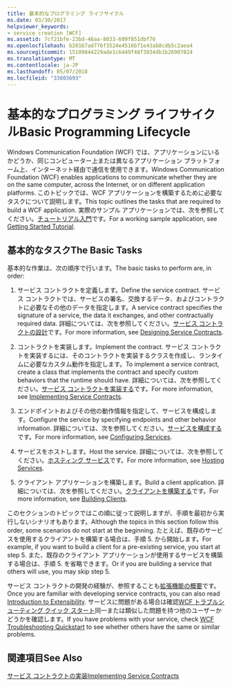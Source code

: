 ```yaml
---
title: 基本的なプログラミング ライフサイクル
ms.date: 03/30/2017
helpviewer_keywords:
- service creation [WCF]
ms.assetid: 7cf21bfe-23bd-46aa-8033-609f851dbf76
ms.openlocfilehash: b20167ad776f3524e4516b71e43ab8cdb5c2aea4
ms.sourcegitcommit: 15109844229ade1c6449f48f3834db1b26907824
ms.translationtype: MT
ms.contentlocale: ja-JP
ms.lasthandoff: 05/07/2018
ms.locfileid: "33803693"
---
```

# <a name="basic-programming-lifecycle"></a><span data-ttu-id="fdc45-102">基本的なプログラミング ライフサイクル</span><span class="sxs-lookup"><span data-stu-id="fdc45-102">Basic Programming Lifecycle</span></span>
<span data-ttu-id="fdc45-103">Windows Communication Foundation (WCF) では、アプリケーションにいるかどうか、同じコンピューター上または異なるアプリケーション プラットフォーム上、インターネット経由で通信を使用できます。</span><span class="sxs-lookup"><span data-stu-id="fdc45-103">Windows Communication Foundation (WCF) enables applications to communicate whether they are on the same computer, across the Internet, or on different application platforms.</span></span> <span data-ttu-id="fdc45-104">このトピックでは、WCF アプリケーションを構築するために必要なタスクについて説明します。</span><span class="sxs-lookup"><span data-stu-id="fdc45-104">This topic outlines the tasks that are required to build a WCF application.</span></span> <span data-ttu-id="fdc45-105">実際のサンプル アプリケーションでは、次を参照してください。[チュートリアル入門](../../../docs/framework/wcf/getting-started-tutorial.md)です。</span><span class="sxs-lookup"><span data-stu-id="fdc45-105">For a working sample application, see [Getting Started Tutorial](../../../docs/framework/wcf/getting-started-tutorial.md).</span></span>  
  
## <a name="the-basic-tasks"></a><span data-ttu-id="fdc45-106">基本的なタスク</span><span class="sxs-lookup"><span data-stu-id="fdc45-106">The Basic Tasks</span></span>  
 <span data-ttu-id="fdc45-107">基本的な作業は、次の順序で行います。</span><span class="sxs-lookup"><span data-stu-id="fdc45-107">The basic tasks to perform are, in order:</span></span>  
  
1.  <span data-ttu-id="fdc45-108">サービス コントラクトを定義します。</span><span class="sxs-lookup"><span data-stu-id="fdc45-108">Define the service contract.</span></span> <span data-ttu-id="fdc45-109">サービス コントラクトでは、サービスの署名、交換するデータ、およびコントラクトに必要なその他のデータを指定します。</span><span class="sxs-lookup"><span data-stu-id="fdc45-109">A service contract specifies the signature of a service, the data it exchanges, and other contractually required data.</span></span> <span data-ttu-id="fdc45-110">詳細については、次を参照してください。[サービス コントラクトの設計](../../../docs/framework/wcf/designing-service-contracts.md)です。</span><span class="sxs-lookup"><span data-stu-id="fdc45-110">For more information, see [Designing Service Contracts](../../../docs/framework/wcf/designing-service-contracts.md).</span></span>  
  
2.  <span data-ttu-id="fdc45-111">コントラクトを実装します。</span><span class="sxs-lookup"><span data-stu-id="fdc45-111">Implement the contract.</span></span> <span data-ttu-id="fdc45-112">サービス コントラクトを実装するには、そのコントラクトを実装するクラスを作成し、ランタイムに必要なカスタム動作を指定します。</span><span class="sxs-lookup"><span data-stu-id="fdc45-112">To implement a service contract, create a class that implements the contract and specify custom behaviors that the runtime should have.</span></span> <span data-ttu-id="fdc45-113">詳細については、次を参照してください。[サービス コントラクトを実装する](../../../docs/framework/wcf/implementing-service-contracts.md)です。</span><span class="sxs-lookup"><span data-stu-id="fdc45-113">For more information, see [Implementing Service Contracts](../../../docs/framework/wcf/implementing-service-contracts.md).</span></span>  
  
3.  <span data-ttu-id="fdc45-114">エンドポイントおよびその他の動作情報を指定して、サービスを構成します。</span><span class="sxs-lookup"><span data-stu-id="fdc45-114">Configure the service by specifying endpoints and other behavior information.</span></span> <span data-ttu-id="fdc45-115">詳細については、次を参照してください。[サービスを構成する](../../../docs/framework/wcf/configuring-services.md)です。</span><span class="sxs-lookup"><span data-stu-id="fdc45-115">For more information, see [Configuring Services](../../../docs/framework/wcf/configuring-services.md).</span></span>  
  
4.  <span data-ttu-id="fdc45-116">サービスをホストします。</span><span class="sxs-lookup"><span data-stu-id="fdc45-116">Host the service.</span></span> <span data-ttu-id="fdc45-117">詳細については、次を参照してください。[ホスティング サービス](../../../docs/framework/wcf/hosting-services.md)です。</span><span class="sxs-lookup"><span data-stu-id="fdc45-117">For more information, see [Hosting Services](../../../docs/framework/wcf/hosting-services.md).</span></span>  
  
5.  <span data-ttu-id="fdc45-118">クライアント アプリケーションを構築します。</span><span class="sxs-lookup"><span data-stu-id="fdc45-118">Build a client application.</span></span> <span data-ttu-id="fdc45-119">詳細については、次を参照してください。[クライアントを構築する](../../../docs/framework/wcf/building-clients.md)です。</span><span class="sxs-lookup"><span data-stu-id="fdc45-119">For more information, see [Building Clients](../../../docs/framework/wcf/building-clients.md).</span></span>  
  
 <span data-ttu-id="fdc45-120">このセクションのトピックではこの順に従って説明しますが、手順を最初から実行しないシナリオもあります。</span><span class="sxs-lookup"><span data-stu-id="fdc45-120">Although the topics in this section follow this order, some scenarios do not start at the beginning.</span></span> <span data-ttu-id="fdc45-121">たとえば、既存のサービスを使用するクライアントを構築する場合は、手順 5. から開始します。</span><span class="sxs-lookup"><span data-stu-id="fdc45-121">For example, if you want to build a client for a pre-existing service, you start at step 5.</span></span> <span data-ttu-id="fdc45-122">また、既存のクライアント アプリケーションが使用するサービスを構築する場合は、手順 5. を省略できます。</span><span class="sxs-lookup"><span data-stu-id="fdc45-122">Or if you are building a service that others will use, you may skip step 5.</span></span>  
  
 <span data-ttu-id="fdc45-123">サービス コントラクトの開発の経験が、参照することも[拡張機能の概要](../../../docs/framework/wcf/introduction-to-extensibility.md)です。</span><span class="sxs-lookup"><span data-stu-id="fdc45-123">Once you are familiar with developing service contracts, you can also read [Introduction to Extensibility](../../../docs/framework/wcf/introduction-to-extensibility.md).</span></span> <span data-ttu-id="fdc45-124">サービスに問題がある場合は確認[WCF トラブルシューティング クイック スタート](../../../docs/framework/wcf/wcf-troubleshooting-quickstart.md)同一または類似した問題を持つ他のユーザーかどうかを確認します。</span><span class="sxs-lookup"><span data-stu-id="fdc45-124">If you have problems with your service, check [WCF Troubleshooting Quickstart](../../../docs/framework/wcf/wcf-troubleshooting-quickstart.md) to see whether others have the same or similar problems.</span></span>  
  
## <a name="see-also"></a><span data-ttu-id="fdc45-125">関連項目</span><span class="sxs-lookup"><span data-stu-id="fdc45-125">See Also</span></span>  
 [<span data-ttu-id="fdc45-126">サービス コントラクトの実装</span><span class="sxs-lookup"><span data-stu-id="fdc45-126">Implementing Service Contracts</span></span>](../../../docs/framework/wcf/implementing-service-contracts.md)
